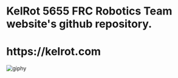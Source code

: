 <h1>KelRot 5655 FRC Robotics Team website's github repository.</h1>

<h1>https://kelrot.com</h1> 


![giphy](https://user-images.githubusercontent.com/85784378/186401346-47b03e98-99e8-4e12-863b-163e44392298.gif)
